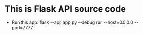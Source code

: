 # This is Flask API source code

- Run this app: flask --app app.py --debug run --host=0.0.0.0 --port=7777